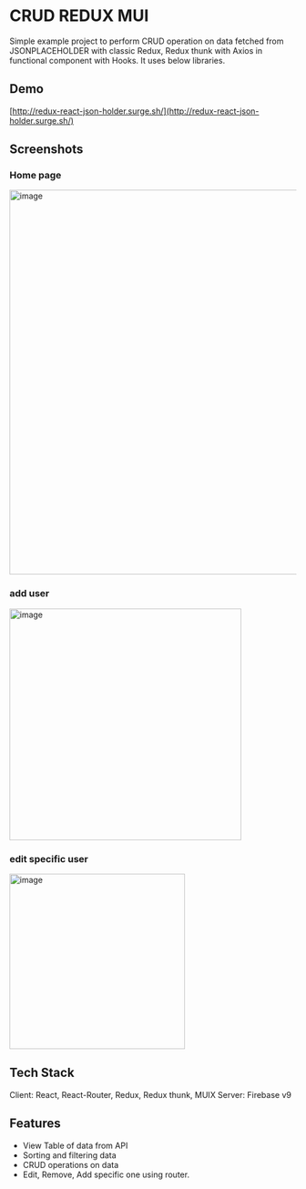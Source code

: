 # CRUD REDUX MUI

Simple example project to perform CRUD operation on data fetched from JSONPLACEHOLDER with classic Redux, Redux thunk with Axios in functional component with Hooks. It uses below libraries.

## Demo
[http://redux-react-json-holder.surge.sh/](http://redux-react-json-holder.surge.sh/)


## Screenshots
### Home page
<img width="676" alt="image" src="https://user-images.githubusercontent.com/19681362/168963285-26af1a15-edf4-4bd7-8680-da0dab2872ae.png">

### add user
<img width="407" alt="image" src="https://user-images.githubusercontent.com/19681362/168963321-aaf52b24-ac53-428e-83a0-ed8fcafb9fb0.png">

### edit specific user
<img width="308" alt="image" src="https://user-images.githubusercontent.com/19681362/168963411-1b66c8b3-524e-4683-9b41-782f018f155b.png">

## Tech Stack

Client: React, React-Router, Redux, Redux thunk, MUIX
Server: Firebase v9

## Features

- View Table of data from API
- Sorting and filtering data
- CRUD operations on data
- Edit, Remove, Add specific one using router.
